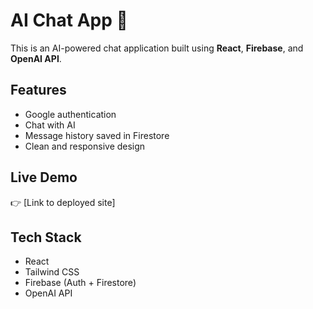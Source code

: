 # AI Chat App 🤖

This is an AI-powered chat application built using **React**, **Firebase**, and **OpenAI API**.

## Features
- Google authentication
- Chat with AI
- Message history saved in Firestore
- Clean and responsive design

## Live Demo
👉 [Link to deployed site]

## Tech Stack
- React
- Tailwind CSS
- Firebase (Auth + Firestore)
- OpenAI API
